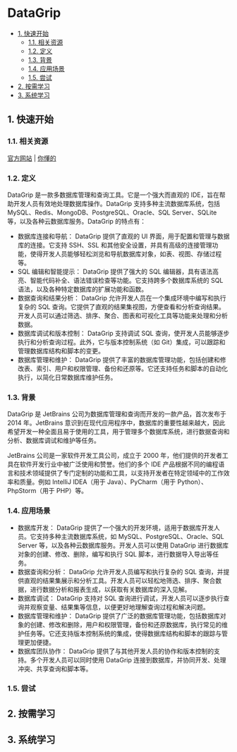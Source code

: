 # DataGrip<!-- omit in toc -->

- [1. 快速开始](#1-快速开始)
  - [1.1. 相关资源](#11-相关资源)
  - [1.2. 定义](#12-定义)
  - [1.3. 背景](#13-背景)
  - [1.4. 应用场景](#14-应用场景)
  - [1.5. 尝试](#15-尝试)
- [2. 按需学习](#2-按需学习)
- [3. 系统学习](#3-系统学习)

## 1. 快速开始

### 1.1. 相关资源

[官方网站](https://www.jetbrains.com/zh-cn/datagrip) | [你懂的](https://3.jetbra.in)

### 1.2. 定义

DataGrip 是一款多数据库管理和查询工具。它是一个强大而直观的 IDE，旨在帮助开发人员有效地处理数据库操作。DataGrip 支持多种主流数据库系统，包括 MySQL、Redis、MongoDB、PostgreSQL、Oracle、SQL Server、SQLite 等，以及各种云数据库服务。DataGrip 的特点有：

- 数据库连接和导航： DataGrip 提供了直观的 UI 界面，用于配置和管理与数据库的连接。它支持 SSH、SSL 和其他安全设置，并具有高级的连接管理功能，使得开发人员能够轻松浏览和导航数据库对象，如表、视图、存储过程等。
- SQL 编辑和智能提示： DataGrip 提供了强大的 SQL 编辑器，具有语法高亮、智能代码补全、语法错误检查等功能。它支持跨多个数据库系统的 SQL 语法，以及各种特定数据库的扩展功能和函数。
- 数据查询和结果分析： DataGrip 允许开发人员在一个集成环境中编写和执行复杂的 SQL 查询。它提供了直观的结果集视图，方便查看和分析查询结果。开发人员可以通过筛选、排序、聚合、图表和可视化工具等功能来处理和分析数据。
- 数据库调试和版本控制： DataGrip 支持调试 SQL 查询，使开发人员能够逐步执行和分析查询过程。此外，它与版本控制系统（如 Git）集成，可以跟踪和管理数据库结构和脚本的变更。
- 数据库管理和维护： DataGrip 提供了丰富的数据库管理功能，包括创建和修改表、索引、用户和权限管理、备份和还原等。它还支持任务和脚本的自动化执行，以简化日常数据库维护任务。

### 1.3. 背景

DataGrip 是 JetBrains 公司为数据库管理和查询而开发的一款产品，首次发布于 2014 年。JetBrains 意识到在现代应用程序中，数据库的重要性越来越大，因此希望开发一种全面且易于使用的工具，用于管理多个数据库系统，进行数据查询和分析、数据库调试和维护等任务。

JetBrains 公司是一家软件开发工具公司，成立于 2000 年，他们提供的开发者工具在软件开发行业中被广泛使用和赞誉。他们的多个 IDE 产品根据不同的编程语言和技术领域提供了专门定制的功能和工具，以支持开发者在特定领域中的工作效率和质量。例如 IntelliJ IDEA（用于 Java）、PyCharm（用于 Python）、PhpStorm（用于 PHP）等。

### 1.4. 应用场景

- 数据库开发： DataGrip 提供了一个强大的开发环境，适用于数据库开发人员。它支持多种主流数据库系统，如 MySQL、PostgreSQL、Oracle、SQL Server 等，以及各种云数据库服务。开发人员可以使用 DataGrip 进行数据库对象的创建、修改、删除，编写和执行 SQL 脚本，进行数据导入导出等任务。
- 数据查询和分析： DataGrip 允许开发人员编写和执行复杂的 SQL 查询，并提供直观的结果集展示和分析工具。开发人员可以轻松地筛选、排序、聚合数据，进行数据分析和报表生成，以获取有关数据库的深入见解。
- 数据库调试： DataGrip 支持对 SQL 查询进行调试，开发人员可以逐步执行查询并观察变量、结果集等信息，以便更好地理解查询过程和解决问题。
- 数据库管理和维护： DataGrip 提供了广泛的数据库管理功能，包括数据库对象的创建、修改和删除，用户和权限管理，备份和还原数据库，执行常见的维护任务等。它还支持版本控制系统的集成，使得数据库结构和脚本的跟踪与管理更加便捷。
- 数据库团队协作： DataGrip 提供了与其他开发人员的协作和版本控制的支持。多个开发人员可以同时使用 DataGrip 连接到数据库，并协同开发、处理冲突、共享查询和脚本等。

### 1.5. 尝试

## 2. 按需学习

## 3. 系统学习
